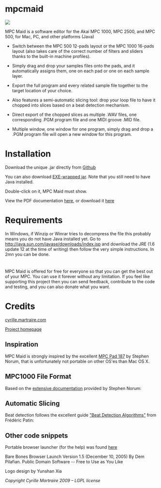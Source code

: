 # mpcmaid

![](https://github.com/cyriux/mpcmaid/blob/master/MpcMaid/packaging/icon128.png)

MPC Maid is a software editor for the Akai MPC 1000, MPC 2500, and MPC 500, for Mac, PC, and other platforms (Java) 

- Switch between the MPC 500 12-pads layout or the MPC 1000 16-pads layout (also takes care of the correct number of filters and sliders thanks to the built-in machine profiles).

- Simply drag and drop your samples files onto the pads, and it automatically assigns them, one on each pad or one on each sample layer.

- Export the full program and every related sample file together to the target location of your choice.

- Also features a semi-automatic slicing tool: drop your loop file to have it chopped into slices based on a beat detection mechanism.

- Direct export of the chopped slices as multiple .WAV files, one corresponding .PGM program file and one MIDI groove .MID file.

- Multiple window, one window for one program, simply drag and drop a .PGM program file will open a new window for this program.


# Installation

Download the unique .jar directly from [Github](https://github.com/RobSis/mpcmaid/blob/master/MpcMaid/mpcmaid_beta.jar)

You can also download [EXE-wrapped jar](https://github.com/RobSis/mpcmaid/blob/master/MpcMaid/mpcmaid_beta.exe). Note that you still need to have Java installed.

Double-click on it, MPC Maid must show. 

View the PDF documentation [here](https://github.com/cyriux/mpcmaid/blob/master/MpcMaid/documentation/MPCMaid_UserManual.pdf), or download it [here](https://github.com/cyriux/mpcmaid/raw/master/MpcMaid/documentation/MPCMaid_UserManual.pdf)


# Requirements

In Windows, if Winzip or Winrar tries to decompress the file this probably means you do not have Java installed yet. Go to http://java.sun.com/javase/downloads/index.jsp and download the JRE (1.6 update 12 at the time of writing) then follow the very simple instructions. In 2mn you can be done. 


# 

MPC Maid is offered for free for everyone so that you can get the best out of your MPC. You can use it forever without any limitation. If you feel like supporting this project then you can send feedback, contribute to the code and testing, and you can also donate what you want.

# Credits

[cyrille.martraire.com](http://cyrille.martraire.com)

[Project homepage](https://github.com/cyriux/mpcmaid)

## Inspiration

MPC Maid is strongly inspired by the excellent [MPC Pad 187](http://mybunnyhug.com) by Stephen Norum, that is unfortunately not portable on other OS'es than Mac OS X.

## MPC1000 File Format

Based on the [extensive documentation](http://mybunnyhug.com/fileformats/pgm/) provided by Stephen Norum:

## Automatic Slicing

Beat detection follows the excellent guide ["Beat Detection Algorithms"](http://www.gamedev.net/reference/programming/features/beatdetection/) from Frédéric Patin:  


## Other code snippets

Portable browser launcher (for the help) was found [here](http://www.centerkey.com/java/browser/)

Bare Bones Browser Launch Version 1.5 (December 10, 2005)
By Dem Pilafian. Public Domain Software -- Free to Use as You Like

Logo design by Yunshan Xia

*Copyright Cyrille Martraire 2009 – LGPL license*
